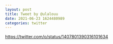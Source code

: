 ```yaml
--- 
layout: post 
title: Tweet by @ulalouu 
date: 2021-06-23 1624480989 
categories: twitter 
--- 
```

https://twitter.com/o/status/1407801390316101634